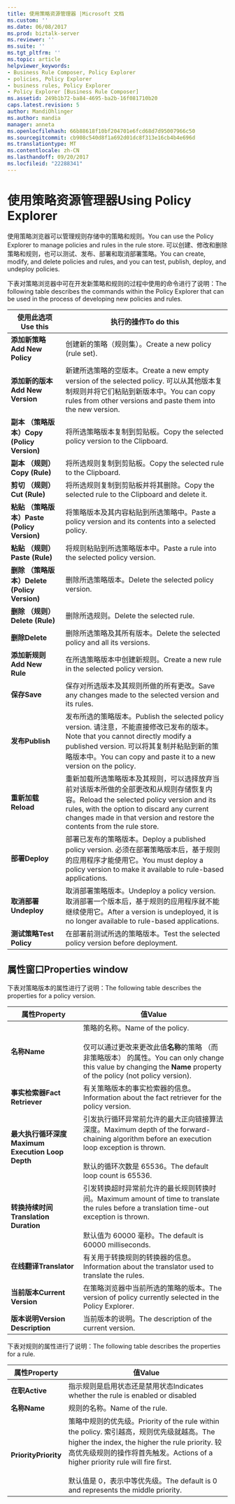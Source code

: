 ```yaml
---
title: 使用策略资源管理器 |Microsoft 文档
ms.custom: ''
ms.date: 06/08/2017
ms.prod: biztalk-server
ms.reviewer: ''
ms.suite: ''
ms.tgt_pltfrm: ''
ms.topic: article
helpviewer_keywords:
- Business Rule Composer, Policy Explorer
- policies, Policy Explorer
- business rules, Policy Explorer
- Policy Explorer [Business Rule Composer]
ms.assetid: 249b1b72-ba84-4695-ba2b-16f081710b20
caps.latest.revision: 5
author: MandiOhlinger
ms.author: mandia
manager: anneta
ms.openlocfilehash: 66b88618f10bf204701e6fcd68d7d95007966c50
ms.sourcegitcommit: cb908c540d8f1a692d01dc8f313e16cb4b4e696d
ms.translationtype: MT
ms.contentlocale: zh-CN
ms.lasthandoff: 09/20/2017
ms.locfileid: "22288341"
---
```

# <a name="using-policy-explorer"></a><span data-ttu-id="92aa4-102">使用策略资源管理器</span><span class="sxs-lookup"><span data-stu-id="92aa4-102">Using Policy Explorer</span></span>
<span data-ttu-id="92aa4-103">使用策略浏览器可以管理规则存储中的策略和规则。</span><span class="sxs-lookup"><span data-stu-id="92aa4-103">You can use the Policy Explorer to manage policies and rules in the rule store.</span></span> <span data-ttu-id="92aa4-104">可以创建、修改和删除策略和规则，也可以测试、发布、部署和取消部署策略。</span><span class="sxs-lookup"><span data-stu-id="92aa4-104">You can create, modify, and delete policies and rules, and you can test, publish, deploy, and undeploy policies.</span></span>  
  
 <span data-ttu-id="92aa4-105">下表对策略浏览器中可在开发新策略和规则的过程中使用的命令进行了说明：</span><span class="sxs-lookup"><span data-stu-id="92aa4-105">The following table describes the commands within the Policy Explorer that can be used in the process of developing new policies and rules.</span></span>  
  
|<span data-ttu-id="92aa4-106">使用此选项</span><span class="sxs-lookup"><span data-stu-id="92aa4-106">Use this</span></span>|<span data-ttu-id="92aa4-107">执行的操作</span><span class="sxs-lookup"><span data-stu-id="92aa4-107">To do this</span></span>|  
|--------------|----------------|  
|<span data-ttu-id="92aa4-108">**添加新策略**</span><span class="sxs-lookup"><span data-stu-id="92aa4-108">**Add New Policy**</span></span>|<span data-ttu-id="92aa4-109">创建新的策略（规则集）。</span><span class="sxs-lookup"><span data-stu-id="92aa4-109">Create a new policy (rule set).</span></span>|  
|<span data-ttu-id="92aa4-110">**添加新的版本**</span><span class="sxs-lookup"><span data-stu-id="92aa4-110">**Add New Version**</span></span>|<span data-ttu-id="92aa4-111">新建所选策略的空版本。</span><span class="sxs-lookup"><span data-stu-id="92aa4-111">Create a new empty version of the selected policy.</span></span> <span data-ttu-id="92aa4-112">可以从其他版本复制规则并将它们粘贴到新版本中。</span><span class="sxs-lookup"><span data-stu-id="92aa4-112">You can copy rules from other versions and paste them into the new version.</span></span>|  
|<span data-ttu-id="92aa4-113">**副本 （策略版本）**</span><span class="sxs-lookup"><span data-stu-id="92aa4-113">**Copy (Policy Version)**</span></span>|<span data-ttu-id="92aa4-114">将所选策略版本复制到剪贴板。</span><span class="sxs-lookup"><span data-stu-id="92aa4-114">Copy the selected policy version to the Clipboard.</span></span>|  
|<span data-ttu-id="92aa4-115">**副本 （规则）**</span><span class="sxs-lookup"><span data-stu-id="92aa4-115">**Copy (Rule)**</span></span>|<span data-ttu-id="92aa4-116">将所选规则复制到剪贴板。</span><span class="sxs-lookup"><span data-stu-id="92aa4-116">Copy the selected rule to the Clipboard.</span></span>|  
|<span data-ttu-id="92aa4-117">**剪切 （规则）**</span><span class="sxs-lookup"><span data-stu-id="92aa4-117">**Cut (Rule)**</span></span>|<span data-ttu-id="92aa4-118">将所选规则复制到剪贴板并将其删除。</span><span class="sxs-lookup"><span data-stu-id="92aa4-118">Copy the selected rule to the Clipboard and delete it.</span></span>|  
|<span data-ttu-id="92aa4-119">**粘贴 （策略版本）**</span><span class="sxs-lookup"><span data-stu-id="92aa4-119">**Paste (Policy Version)**</span></span>|<span data-ttu-id="92aa4-120">将策略版本及其内容粘贴到所选策略中。</span><span class="sxs-lookup"><span data-stu-id="92aa4-120">Paste a policy version and its contents into a selected policy.</span></span>|  
|<span data-ttu-id="92aa4-121">**粘贴 （规则）**</span><span class="sxs-lookup"><span data-stu-id="92aa4-121">**Paste (Rule)**</span></span>|<span data-ttu-id="92aa4-122">将规则粘贴到所选策略版本中。</span><span class="sxs-lookup"><span data-stu-id="92aa4-122">Paste a rule into the selected policy version.</span></span>|  
|<span data-ttu-id="92aa4-123">**删除 （策略版本）**</span><span class="sxs-lookup"><span data-stu-id="92aa4-123">**Delete (Policy Version)**</span></span>|<span data-ttu-id="92aa4-124">删除所选策略版本。</span><span class="sxs-lookup"><span data-stu-id="92aa4-124">Delete the selected policy version.</span></span>|  
|<span data-ttu-id="92aa4-125">**删除 （规则）**</span><span class="sxs-lookup"><span data-stu-id="92aa4-125">**Delete (Rule)**</span></span>|<span data-ttu-id="92aa4-126">删除所选规则。</span><span class="sxs-lookup"><span data-stu-id="92aa4-126">Delete the selected rule.</span></span>|  
|<span data-ttu-id="92aa4-127">**删除**</span><span class="sxs-lookup"><span data-stu-id="92aa4-127">**Delete**</span></span>|<span data-ttu-id="92aa4-128">删除所选策略及其所有版本。</span><span class="sxs-lookup"><span data-stu-id="92aa4-128">Delete the selected policy and all its versions.</span></span>|  
|<span data-ttu-id="92aa4-129">**添加新规则**</span><span class="sxs-lookup"><span data-stu-id="92aa4-129">**Add New Rule**</span></span>|<span data-ttu-id="92aa4-130">在所选策略版本中创建新规则。</span><span class="sxs-lookup"><span data-stu-id="92aa4-130">Create a new rule in the selected policy version.</span></span>|  
|<span data-ttu-id="92aa4-131">**保存**</span><span class="sxs-lookup"><span data-stu-id="92aa4-131">**Save**</span></span>|<span data-ttu-id="92aa4-132">保存对所选版本及其规则所做的所有更改。</span><span class="sxs-lookup"><span data-stu-id="92aa4-132">Save any changes made to the selected version and its rules.</span></span>|  
|<span data-ttu-id="92aa4-133">**发布**</span><span class="sxs-lookup"><span data-stu-id="92aa4-133">**Publish**</span></span>|<span data-ttu-id="92aa4-134">发布所选的策略版本。</span><span class="sxs-lookup"><span data-stu-id="92aa4-134">Publish the selected policy version.</span></span> <span data-ttu-id="92aa4-135">请注意，不能直接修改已发布的版本。</span><span class="sxs-lookup"><span data-stu-id="92aa4-135">Note that you cannot directly modify a published version.</span></span> <span data-ttu-id="92aa4-136">可以将其复制并粘贴到新的策略版本中。</span><span class="sxs-lookup"><span data-stu-id="92aa4-136">You can copy and paste it to a new version on the policy.</span></span>|  
|<span data-ttu-id="92aa4-137">**重新加载**</span><span class="sxs-lookup"><span data-stu-id="92aa4-137">**Reload**</span></span>|<span data-ttu-id="92aa4-138">重新加载所选策略版本及其规则，可以选择放弃当前对该版本所做的全部更改和从规则存储恢复内容。</span><span class="sxs-lookup"><span data-stu-id="92aa4-138">Reload the selected policy version and its rules, with the option to discard any current changes made in that version and restore the contents from the rule store.</span></span>|  
|<span data-ttu-id="92aa4-139">**部署**</span><span class="sxs-lookup"><span data-stu-id="92aa4-139">**Deploy**</span></span>|<span data-ttu-id="92aa4-140">部署已发布的策略版本。</span><span class="sxs-lookup"><span data-stu-id="92aa4-140">Deploy a published policy version.</span></span> <span data-ttu-id="92aa4-141">必须在部署策略版本后，基于规则的应用程序才能使用它。</span><span class="sxs-lookup"><span data-stu-id="92aa4-141">You must deploy a policy version to make it available to rule-based applications.</span></span>|  
|<span data-ttu-id="92aa4-142">**取消部署**</span><span class="sxs-lookup"><span data-stu-id="92aa4-142">**Undeploy**</span></span>|<span data-ttu-id="92aa4-143">取消部署策略版本。</span><span class="sxs-lookup"><span data-stu-id="92aa4-143">Undeploy a policy version.</span></span> <span data-ttu-id="92aa4-144">取消部署一个版本后，基于规则的应用程序就不能继续使用它。</span><span class="sxs-lookup"><span data-stu-id="92aa4-144">After a version is undeployed, it is no longer available to rule-based applications.</span></span>|  
|<span data-ttu-id="92aa4-145">**测试策略**</span><span class="sxs-lookup"><span data-stu-id="92aa4-145">**Test Policy**</span></span>|<span data-ttu-id="92aa4-146">在部署前测试所选的策略版本。</span><span class="sxs-lookup"><span data-stu-id="92aa4-146">Test the selected policy version before deployment.</span></span>|  
  
## <a name="properties-window"></a><span data-ttu-id="92aa4-147">属性窗口</span><span class="sxs-lookup"><span data-stu-id="92aa4-147">Properties window</span></span>  
 <span data-ttu-id="92aa4-148">下表对策略版本的属性进行了说明：</span><span class="sxs-lookup"><span data-stu-id="92aa4-148">The following table describes the properties for a policy version.</span></span>  
  
|<span data-ttu-id="92aa4-149">属性</span><span class="sxs-lookup"><span data-stu-id="92aa4-149">Property</span></span>|<span data-ttu-id="92aa4-150">值</span><span class="sxs-lookup"><span data-stu-id="92aa4-150">Value</span></span>|  
|--------------|-----------|  
|<span data-ttu-id="92aa4-151">**名称**</span><span class="sxs-lookup"><span data-stu-id="92aa4-151">**Name**</span></span>|<span data-ttu-id="92aa4-152">策略的名称。</span><span class="sxs-lookup"><span data-stu-id="92aa4-152">Name of the policy.</span></span><br /><br /> <span data-ttu-id="92aa4-153">仅可以通过更改来更改此值**名称**的策略 （而非策略版本） 的属性。</span><span class="sxs-lookup"><span data-stu-id="92aa4-153">You can only change this value by changing the **Name** property of the policy (not policy version).</span></span>|  
|<span data-ttu-id="92aa4-154">**事实检索器**</span><span class="sxs-lookup"><span data-stu-id="92aa4-154">**Fact Retriever**</span></span>|<span data-ttu-id="92aa4-155">有关策略版本的事实检索器的信息。</span><span class="sxs-lookup"><span data-stu-id="92aa4-155">Information about the fact retriever for the policy version.</span></span>|  
|<span data-ttu-id="92aa4-156">**最大执行循环深度**</span><span class="sxs-lookup"><span data-stu-id="92aa4-156">**Maximum Execution Loop Depth**</span></span>|<span data-ttu-id="92aa4-157">引发执行循环异常前允许的最大正向链接算法深度。</span><span class="sxs-lookup"><span data-stu-id="92aa4-157">Maximum depth of the forward-chaining algorithm before an execution loop exception is thrown.</span></span><br /><br /> <span data-ttu-id="92aa4-158">默认的循环次数是 65536。</span><span class="sxs-lookup"><span data-stu-id="92aa4-158">The default loop count is 65536.</span></span>|  
|<span data-ttu-id="92aa4-159">**转换持续时间**</span><span class="sxs-lookup"><span data-stu-id="92aa4-159">**Translation Duration**</span></span>|<span data-ttu-id="92aa4-160">引发转换超时异常前允许的最长规则转换时间。</span><span class="sxs-lookup"><span data-stu-id="92aa4-160">Maximum amount of time to translate the rules before a translation time-out exception is thrown.</span></span><br /><br /> <span data-ttu-id="92aa4-161">默认值为 60000 毫秒。</span><span class="sxs-lookup"><span data-stu-id="92aa4-161">The default is 60000 milliseconds.</span></span>|  
|<span data-ttu-id="92aa4-162">**在线翻译**</span><span class="sxs-lookup"><span data-stu-id="92aa4-162">**Translator**</span></span>|<span data-ttu-id="92aa4-163">有关用于转换规则的转换器的信息。</span><span class="sxs-lookup"><span data-stu-id="92aa4-163">Information about the translator used to translate the rules.</span></span>|  
|<span data-ttu-id="92aa4-164">**当前版本**</span><span class="sxs-lookup"><span data-stu-id="92aa4-164">**Current Version**</span></span>|<span data-ttu-id="92aa4-165">在策略浏览器中当前所选的策略的版本。</span><span class="sxs-lookup"><span data-stu-id="92aa4-165">The version of policy currently selected in the Policy Explorer.</span></span>|  
|<span data-ttu-id="92aa4-166">**版本说明**</span><span class="sxs-lookup"><span data-stu-id="92aa4-166">**Version Description**</span></span>|<span data-ttu-id="92aa4-167">当前版本的说明。</span><span class="sxs-lookup"><span data-stu-id="92aa4-167">The description of the current version.</span></span>|  
  
 <span data-ttu-id="92aa4-168">下表对规则的属性进行了说明：</span><span class="sxs-lookup"><span data-stu-id="92aa4-168">The following table describes the properties for a rule.</span></span>  
  
|<span data-ttu-id="92aa4-169">属性</span><span class="sxs-lookup"><span data-stu-id="92aa4-169">Property</span></span>|<span data-ttu-id="92aa4-170">值</span><span class="sxs-lookup"><span data-stu-id="92aa4-170">Value</span></span>|  
|--------------|-----------|  
|<span data-ttu-id="92aa4-171">**在职**</span><span class="sxs-lookup"><span data-stu-id="92aa4-171">**Active**</span></span>|<span data-ttu-id="92aa4-172">指示规则是启用状态还是禁用状态</span><span class="sxs-lookup"><span data-stu-id="92aa4-172">Indicates whether the rule is enabled or disabled</span></span>|  
|<span data-ttu-id="92aa4-173">**名称**</span><span class="sxs-lookup"><span data-stu-id="92aa4-173">**Name**</span></span>|<span data-ttu-id="92aa4-174">规则的名称。</span><span class="sxs-lookup"><span data-stu-id="92aa4-174">Name of the rule.</span></span>|  
|<span data-ttu-id="92aa4-175">**Priority**</span><span class="sxs-lookup"><span data-stu-id="92aa4-175">**Priority**</span></span>|<span data-ttu-id="92aa4-176">策略中规则的优先级。</span><span class="sxs-lookup"><span data-stu-id="92aa4-176">Priority of the rule within the policy.</span></span> <span data-ttu-id="92aa4-177">索引越高，规则优先级就越高。</span><span class="sxs-lookup"><span data-stu-id="92aa4-177">The higher the index, the higher the rule priority.</span></span> <span data-ttu-id="92aa4-178">较高优先级规则的操作将首先触发。</span><span class="sxs-lookup"><span data-stu-id="92aa4-178">Actions of a higher priority rule will fire first.</span></span><br /><br /> <span data-ttu-id="92aa4-179">默认值是 0，表示中等优先级。</span><span class="sxs-lookup"><span data-stu-id="92aa4-179">The default is 0 and represents the middle priority.</span></span>|